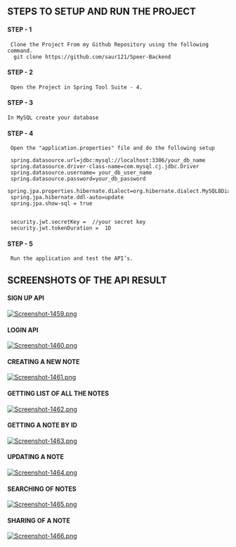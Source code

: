 ##            STEPS TO SETUP AND RUN THE PROJECT

#### STEP - 1 
     Clone the Project From my Github Repository using the following command.
      git clone https://github.com/saur121/Speer-Backend

#### STEP - 2
     Open the Project in Spring Tool Suite - 4.

#### STEP - 3
    In MySQL create your database

#### STEP - 4
     Open the "application.properties" file and do the following setup

     spring.datasource.url=jdbc:mysql://localhost:3306/your_db_name
     spring.datasource.driver-class-name=com.mysql.cj.jdbc.Driver
     spring.datasource.username= your_db_user_name
     spring.datasource.password=your_db_password
     spring.jpa.properties.hibernate.dialect=org.hibernate.dialect.MySQL8Dialect
     spring.jpa.hibernate.ddl-auto=update
     spring.jpa.show-sql = true


     security.jwt.secretKey =  //your secret key
     security.jwt.tokenDuration =  1D 

#### STEP - 5
     Run the application and test the API’s.



## SCREENSHOTS OF THE API RESULT

#### SIGN UP API
[![Screenshot-1459.png](https://i.postimg.cc/y6TM0gd7/Screenshot-1459.png)](https://postimg.cc/pypcHdzS)

#### LOGIN API
[![Screenshot-1460.png](https://i.postimg.cc/Wz2grf46/Screenshot-1460.png)](https://postimg.cc/Hchr1zXV)

#### CREATING A NEW NOTE
[![Screenshot-1461.png](https://i.postimg.cc/8c9kDjxJ/Screenshot-1461.png)](https://postimg.cc/PvbnQrXT)

#### GETTING LIST OF ALL THE NOTES
[![Screenshot-1462.png](https://i.postimg.cc/GpmpFwPp/Screenshot-1462.png)](https://postimg.cc/qNW0rF5f)

#### GETTING A NOTE BY ID
[![Screenshot-1463.png](https://i.postimg.cc/0Nj86GxM/Screenshot-1463.png)](https://postimg.cc/kVrrzb2q)

#### UPDATING A NOTE
[![Screenshot-1464.png](https://i.postimg.cc/BZTGn7D7/Screenshot-1464.png)](https://postimg.cc/pyLS0ZsK)

#### SEARCHING OF NOTES
[![Screenshot-1465.png](https://i.postimg.cc/y8JQkWt6/Screenshot-1465.png)](https://postimg.cc/3kTCqr3z)

#### SHARING OF A NOTE
[![Screenshot-1466.png](https://i.postimg.cc/bY33gQjN/Screenshot-1466.png)](https://postimg.cc/fkScTSL6)
